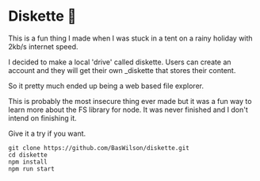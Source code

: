 # Diskette 💾

This is a fun thing I made when I was stuck in a tent on a rainy holiday with 2kb/s internet speed.

I decided to make a local 'drive' called diskette. Users can create an account and they will get their own _diskette that stores their content.

So it pretty much ended up being a web based file explorer.

This is probably the most insecure thing ever made but it was a fun way to learn more about the FS library for node. It was never finished and I don't intend on finishing it.

Give it a try if you want. 

```
git clone https://github.com/BasWilson/diskette.git
cd diskette
npm install
npm run start
```
